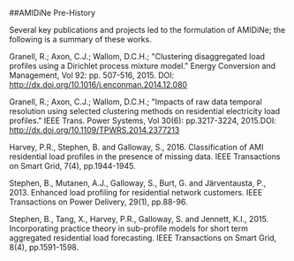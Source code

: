 ##AMIDiNe Pre-History

Several key publications and projects led to the formulation of AMIDiNe; the following is a summary of these works.

Granell, R.; Axon, C.J.; Wallom, D.C.H.; "Clustering disaggregated load profiles using a Dirichlet process mixture model." Energy Conversion and Management, Vol 92: pp. 507-516, 2015. DOI: http://dx.doi.org/10.1016/j.enconman.2014.12.080

Granell, R.; Axon, C.J.; Wallom, D.C.H.; "Impacts of raw data temporal resolution using selected clustering methods on residential electricity load profiles." IEEE Trans. Power Systems, Vol 30(6): pp.3217-3224, 2015.DOI: http://dx.doi.org/10.1109/TPWRS.2014.2377213

Harvey, P.R., Stephen, B. and Galloway, S., 2016. Classification of AMI residential load profiles in the presence of missing data. IEEE Transactions on Smart Grid, 7(4), pp.1944-1945.

Stephen, B., Mutanen, A.J., Galloway, S., Burt, G. and Järventausta, P., 2013. Enhanced load profiling for residential network customers. IEEE Transactions on Power Delivery, 29(1), pp.88-96.

Stephen, B., Tang, X., Harvey, P.R., Galloway, S. and Jennett, K.I., 2015. Incorporating practice theory in sub-profile models for short term aggregated residential load forecasting. IEEE Transactions on Smart Grid, 8(4), pp.1591-1598.
